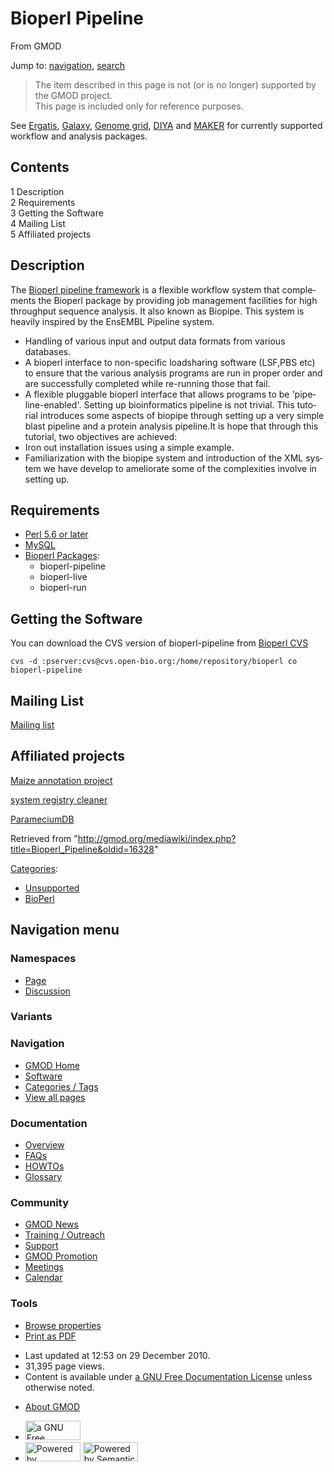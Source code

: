 <div id="mw-page-base" class="noprint">

</div>

<div id="mw-head-base" class="noprint">

</div>

<div id="content" class="mw-body" role="main">

<span id="top"></span>

<div id="mw-js-message" style="display:none;">

</div>



# <span dir="auto">Bioperl Pipeline</span>

<div id="bodyContent">

<div id="siteSub">

From GMOD

</div>

<div id="contentSub">

</div>

<div id="jump-to-nav" class="mw-jump">

Jump to: [navigation](#mw-navigation), [search](#p-search)

</div>

<div id="mw-content-text" class="mw-content-ltr" lang="en" dir="ltr">

> The item described in this page is not (or is no longer) supported by
> the GMOD project.  
> This page is included only for reference purposes.

See <a href="Ergatis" class="mw-redirect" title="Ergatis">Ergatis</a>,
[Galaxy](Galaxy.1 "Galaxy"), [Genome grid](Genome_grid "Genome grid"),
[DIYA](DIYA "DIYA") and [MAKER](MAKER.1 "MAKER") for currently supported
workflow and analysis packages.

<div id="toc" class="toc">

<div id="toctitle">

## Contents

</div>

- [<span class="tocnumber">1</span>
  <span class="toctext">Description</span>](#Description)
- [<span class="tocnumber">2</span>
  <span class="toctext">Requirements</span>](#Requirements)
- [<span class="tocnumber">3</span> <span class="toctext">Getting the
  Software</span>](#Getting_the_Software)
- [<span class="tocnumber">4</span> <span class="toctext">Mailing
  List</span>](#Mailing_List)
- [<span class="tocnumber">5</span> <span class="toctext">Affiliated
  projects</span>](#Affiliated_projects)

</div>

## <span id="Description" class="mw-headline">Description</span>

The <a href="http://www.genome.org/cgi/content/full/13/8/1904"
class="external text" rel="nofollow">Bioperl pipeline framework</a> is a
flexible workflow system that complements the Bioperl package by
providing job management facilities for high throughput sequence
analysis. It also known as Biopipe. This system is heavily inspired by
the EnsEMBL Pipeline system.

- Handling of various input and output data formats from various
  databases.
- A bioperl interface to non-specific loadsharing software (LSF,PBS etc)
  to ensure that the various analysis programs are run in proper order
  and are successfully completed while re-running those that fail.
- A flexible pluggable bioperl interface that allows programs to be
  'pipeline-enabled'. Setting up bioinformatics pipeline is not trivial.
  This tutorial introduces some aspects of biopipe through setting up a
  very simple blast pipeline and a protein analysis pipeline.It is hope
  that through this tutorial, two objectives are achieved:
- Iron out installation issues using a simple example.
- Familiarization with the biopipe system and introduction of the XML
  system we have develop to ameliorate some of the complexities involve
  in setting up.

## <span id="Requirements" class="mw-headline">Requirements</span>

- <a href="http://www.perl.com/" class="external text" rel="nofollow">Perl
  5.6 or later</a>
- <a href="http://www.mysql.com/" class="external text"
  rel="nofollow">MySQL</a>
- <a href="http://bioperl.org/wiki/Main_Page" class="external text"
  rel="nofollow">Bioperl Packages</a>:
  - bioperl-pipeline
  - bioperl-live
  - bioperl-run

## <span id="Getting_the_Software" class="mw-headline">Getting the Software</span>

You can download the CVS version of bioperl-pipeline from
<a href="http://code.open-bio.org/cgi/viewcvs.cgi/"
class="external text" rel="nofollow">Bioperl CVS</a>

    cvs -d :pserver:cvs@cvs.open-bio.org:/home/repository/bioperl co bioperl-pipeline

  

## <span id="Mailing_List" class="mw-headline">Mailing List</span>

<a href="http://bioperl.org/mailman/listinfo/bioperl-pipeline"
class="external text" rel="nofollow">Mailing list</a>

  

## <span id="Affiliated_projects" class="mw-headline">Affiliated projects</span>

<a href="http://www.maizegdb.org/" class="external text"
rel="nofollow">Maize annotation project</a>

<a href="http://www.top-registry-cleaner.org/" class="external text"
rel="nofollow">system registry cleaner</a>

[ParameciumDB](ParameciumDB "ParameciumDB")

</div>

<div class="printfooter">

Retrieved from
"<http://gmod.org/mediawiki/index.php?title=Bioperl_Pipeline&oldid=16328>"

</div>

<div id="catlinks" class="catlinks">

<div id="mw-normal-catlinks" class="mw-normal-catlinks">

[Categories](Special:Categories "Special:Categories"):

- [Unsupported](Category:Unsupported "Category:Unsupported")
- [BioPerl](Category:BioPerl "Category:BioPerl")

</div>

</div>

<div class="visualClear">

</div>

</div>

</div>

<div id="mw-navigation">

## Navigation menu

<div id="mw-head">



<div id="left-navigation">

<div id="p-namespaces" class="vectorTabs" role="navigation"
aria-labelledby="p-namespaces-label">

### Namespaces

- <span id="ca-nstab-main"><a href="Bioperl_Pipeline" accesskey="c"
  title="View the content page [c]">Page</a></span>
- <span id="ca-talk"><a
  href="http://gmod.org/mediawiki/index.php?title=Talk:Bioperl_Pipeline&amp;action=edit&amp;redlink=1"
  accesskey="t"
  title="Discussion about the content page [t]">Discussion</a></span>

</div>

<div id="p-variants" class="vectorMenu emptyPortlet" role="navigation"
aria-labelledby="p-variants-label">

### 

### Variants[](#)

<div class="menu">

</div>

</div>

</div>

<div id="right-navigation">





</div>



</div>

</div>

</div>

<div id="mw-panel">

<div id="p-logo" role="banner">

<a href="Main_Page"
style="background-image: url(../images/GMOD-cogs.png);"
title="Visit the main page"></a>

</div>

<div id="p-Navigation" class="portal" role="navigation"
aria-labelledby="p-Navigation-label">

### Navigation

<div class="body">

- <span id="n-GMOD-Home">[GMOD Home](Main_Page)</span>
- <span id="n-Software">[Software](GMOD_Components)</span>
- <span id="n-Categories-.2F-Tags">[Categories /
  Tags](Categories)</span>
- <span id="n-View-all-pages">[View all pages](Special:AllPages)</span>

</div>

</div>

<div id="p-Documentation" class="portal" role="navigation"
aria-labelledby="p-Documentation-label">

### Documentation

<div class="body">

- <span id="n-Overview">[Overview](Overview)</span>
- <span id="n-FAQs">[FAQs](Category:FAQ)</span>
- <span id="n-HOWTOs">[HOWTOs](Category:HOWTO)</span>
- <span id="n-Glossary">[Glossary](Glossary)</span>

</div>

</div>

<div id="p-Community" class="portal" role="navigation"
aria-labelledby="p-Community-label">

### Community

<div class="body">

- <span id="n-GMOD-News">[GMOD News](GMOD_News)</span>
- <span id="n-Training-.2F-Outreach">[Training /
  Outreach](Training_and_Outreach)</span>
- <span id="n-Support">[Support](Support)</span>
- <span id="n-GMOD-Promotion">[GMOD Promotion](GMOD_Promotion)</span>
- <span id="n-Meetings">[Meetings](Meetings)</span>
- <span id="n-Calendar">[Calendar](Calendar)</span>

</div>

</div>

<div id="p-tb" class="portal" role="navigation"
aria-labelledby="p-tb-label">

### Tools

<div class="body">


- <span id="t-smwbrowselink"><a href="Special:Browse/Bioperl_Pipeline" rel="smw-browse">Browse
  properties</a></span>
- <span id="t-pdf">[Print as
  PDF](http://gmod.org/mediawiki/index.php?title=Special:PdfPrint&page=Bioperl_Pipeline)</span>

</div>

</div>

</div>

</div>

<div id="footer" role="contentinfo">

- <span id="footer-info-lastmod">Last updated at 12:53 on 29 December
  2010.</span>
- <span id="footer-info-viewcount">31,395 page views.</span>
- <span id="footer-info-copyright">Content is available under
  <a href="http://www.gnu.org/licenses/fdl-1.3.html" class="external"
  rel="nofollow">a GNU Free Documentation License</a> unless otherwise
  noted.</span>

<!-- -->

- <span id="footer-places-about">[About
  GMOD](GMOD:About "GMOD:About")</span>

<!-- -->

- <span id="footer-copyrightico">[<img src="http://www.gnu.org/graphics/gfdl-logo-small.png" width="88"
  height="31" alt="a GNU Free Documentation License" />](http://www.gnu.org/licenses/fdl-1.3.html)</span>
- <span id="footer-poweredbyico">[<img
  src="../mediawiki/skins/common/images/poweredby_mediawiki_88x31.png"
  width="88" height="31" alt="Powered by MediaWiki" />](http://www.mediawiki.org/)
  [<img
  src="../mediawiki/extensions/SemanticMediaWiki/resources/images/smw_button.png"
  width="88" height="31" alt="Powered by Semantic MediaWiki" />](https://www.semantic-mediawiki.org/wiki/Semantic_MediaWiki)</span>

<div style="clear:both">

</div>

</div>
